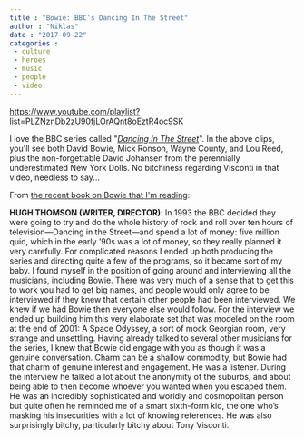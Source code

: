 ```yaml
---
title : "Bowie: BBC’s Dancing In The Street"
author : "Niklas"
date : "2017-09-22"
categories : 
 - culture
 - heroes
 - music
 - people
 - video
---
```


https://www.youtube.com/playlist?list=PLZNznDb2zU90fjLOrAQnt8oEztR4oc9SK

I love the BBC series called "_[Dancing In The Street](https://niklasblog.com/?p=18885)_". In the above clips, you'll see both David Bowie, Mick Ronson, Wayne County, and Lou Reed, plus the non-forgettable David Johansen from the perennially underestimated New York Dolls. No bitchiness regarding Visconti in that video, needless to say...

From [the recent book on Bowie that I'm reading](http://www.penguinrandomhouse.com/books/547491/david-bowie-by-dylan-jones):

**HUGH THOMSON (WRITER, DIRECTOR)**: In 1993 the BBC decided they were going to try and do the whole history of rock and roll over ten hours of television—Dancing in the Street—and spend a lot of money: five million quid, which in the early ’90s was a lot of money, so they really planned it very carefully. For complicated reasons I ended up both producing the series and directing quite a few of the programs, so it became sort of my baby. I found myself in the position of going around and interviewing all the musicians, including Bowie. There was very much of a sense that to get this to work you had to get big names, and people would only agree to be interviewed if they knew that certain other people had been interviewed. We knew if we had Bowie then everyone else would follow. For the interview we ended up building him this very elaborate set that was modeled on the room at the end of 2001: A Space Odyssey, a sort of mock Georgian room, very strange and unsettling. Having already talked to several other musicians for the series, I knew that Bowie did engage with you as though it was a genuine conversation. Charm can be a shallow commodity, but Bowie had that charm of genuine interest and engagement. He was a listener. During the interview he talked a lot about the anonymity of the suburbs, and about being able to then become whoever you wanted when you escaped them. He was an incredibly sophisticated and worldly and cosmopolitan person but quite often he reminded me of a smart sixth-form kid, the one who’s masking his insecurities with a lot of knowing references. He was also surprisingly bitchy, particularly bitchy about Tony Visconti.
